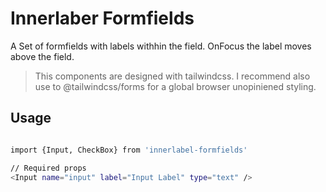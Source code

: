 # Innerlaber Formfields

A Set of formfields with labels withhin the field. OnFocus the label moves above the field.

> This components are designed with tailwindcss. I recommend also use to @tailwindcss/forms for a global browser unopiniened styling.

## Usage

```bash

import {Input, CheckBox} from 'innerlabel-formfields'

// Required props
<Input name="input" label="Input Label" type="text" />

```
